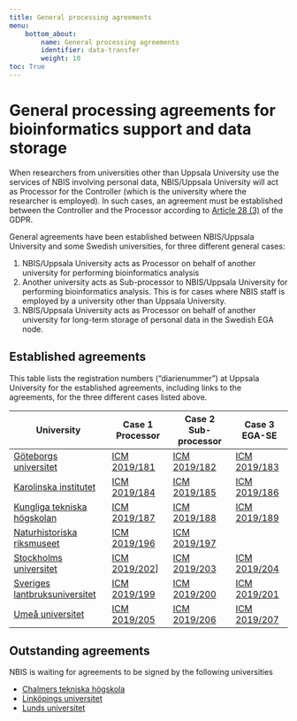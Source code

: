 ```yaml
---
title: General processing agreements
menu:
    bottom_about:
        name: General processing agreements
        identifier: data-transfer
        weight: 10
toc: True
---
```

# General processing agreements for bioinformatics support and data storage
When researchers from universities other than Uppsala University use the services of NBIS involving personal data, NBIS/Uppsala University will act as Processor for the Controller (which is the university where the researcher is employed). In such cases, an agreement must be established between the Controller and the Processor according to [Article 28 (3)](https://gdpr-info.eu/art-28-gdpr/) of the GDPR.

General agreements have been established between NBIS/Uppsala University and some Swedish universities, for three different general cases:

1. NBIS/Uppsala University acts as Processor on behalf of another university for performing bioinformatics analysis
2. Another university acts as Sub-processor to NBIS/Uppsala University for performing bioinformatics analysis. This is for cases where NBIS staff is employed by a university other than Uppsala University.
3. NBIS/Uppsala University acts as Processor on behalf of another university for long-term storage of personal data in the Swedish EGA node.

## Established agreements
This table lists the registration numbers (“diarienummer”) at Uppsala University for the established agreements, including links to the agreements, for the three different cases listed above.

| University | Case 1 Processor | Case 2 Sub-processor | Case 3 EGA-SE |
| --- | --- | --- | --- |
| [Göteborgs universitet](https://www.gu.se/) | [ICM 2019/181](/agreements/Diarie-NBIS-ICM-2019_181-GU-PUB.pdf) | [ICM 2019/182](/agreements/Diarie-NBIS-ICM-2019_182-GU-PUUB.pdf) | [ICM 2019/183](/agreements/Diarie-NBIS-ICM-2019_183-GU-PUB.pdf) |
| [Karolinska institutet](https://ki.se/) | [ICM 2019/184](/agreements/Diarie-NBIS-ICM-2019_184-KI-PUB.pdf) | [ICM 2019/185](/agreements/Diarie-NBIS-ICM-2019_185-KI-PUUB.pdf) | [ICM 2019/186](/agreements/Diarie-NBIS-ICM-2019_186-KI-PUB.pdf) |
| [Kungliga tekniska högskolan](https://www.kth.se/) | [ICM 2019/187](/agreements/Diarie-NBIS-ICM-2019_187-KTH-PUB.pdf) | [ICM 2019/188](/agreements/Diarie-NBIS-ICM-2019_188-KTH-PUUB.pdf) | [ICM 2019/189](/agreements/Diarie-NBIS-ICM-2019_189-KTH-PUB.pdf) |
| [Naturhistoriska riksmuseet](https://www.nrm.se/) | [ICM 2019/196](/agreements/Diarie-NBIS-ICM-2019_196-NRM-PUB.pdf) | [ICM 2019/197](/agreements/Diarie-NBIS-ICM-2019_197-NRM-PUUB.pdf) |   |
| [Stockholms universitet](https://www.su.se/) | [ICM 2019/202](/agreements/Diarie-NBIS-ICM-2019_202-SU-PUB.pdf)] | [ICM 2019/203](/agreements/Diarie-NBIS-ICM-2019_203-SU-PUUB.pdf) | [ICM 2019/204](/agreements/Diarie-NBIS-ICM-2019_204-SU-PUB.pdf) |
| [Sveriges lantbruksuniversitet](https://www.slu.se/) | [ICM 2019/199](/agreements/Diarie-NBIS-ICM-2019_199-SLU-PUB.pdf) | [ICM 2019/200](/agreements/Diarie-NBIS-ICM-2019_200-SLU-PUUB.pdf) | [ICM 2019/201](/agreements/Diarie-NBIS-ICM-2019_201-SLU-PUB.pdf) |
| [Umeå universitet](https://www.umu.se/) | [ICM 2019/205](/agreements/Diarie-NBIS-ICM-2019_205-UmU-PUB.pdf) | [ICM 2019/206](/agreements/Diarie-NBIS-ICM-2019_206-UmU-PUUB.pdf) | [ICM 2019/207](/agreements/Diarie-NBIS-ICM-2019_207-UmU-PUB.pdf) |

## Outstanding agreements
NBIS is waiting for agreements to be signed by the following universities

* [Chalmers tekniska högskola](https://www.chalmers.se/)
* [Linköpings universitet](https://liu.se/)
* [Lunds universitet](https://www.lu.se/)
